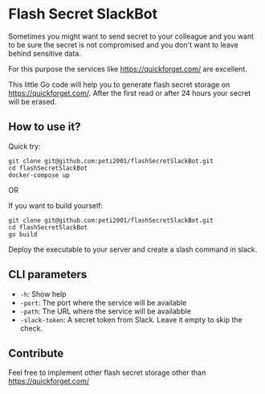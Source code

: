 # Flash Secret SlackBot

Sometimes you might want to send secret to your colleague and you want to be sure the secret is not compromised and you
don't want to leave behind sensitive data.

For this purpose the services like https://quickforget.com/ are excellent.

This little Go code will help you to generate flash secret storage on https://quickforget.com/. After the first read or
after 24 hours your secret will be erased.

## How to use it?
Quick try:
```
git clone git@github.com:peti2001/flashSecretSlackBot.git
cd flashSecretSlackBot
docker-compose up
```
OR

If you want to build yourself:
```
git clone git@github.com:peti2001/flashSecretSlackBot.git
cd flashSecretSlackBot
go build
```

Deploy the executable to your server and create a slash command in slack. 

## CLI parameters
* `-h`: Show help
* `-port`: The port where the service will be available
* `-path`: The URL where the service will be availabble
* `-slack-token`: A secret token from Slack. Leave it empty to skip the check.

## Contribute
Feel free to implement other flash secret storage other than https://quickforget.com/
